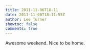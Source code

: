 ```yaml
---
title: 2011-11-06T18-11
date: 2011-11-06T18:11:55Z
author: Lee Turner
showtoc: false
comments: true
---
```


Awesome weekend. Nice to be home.

